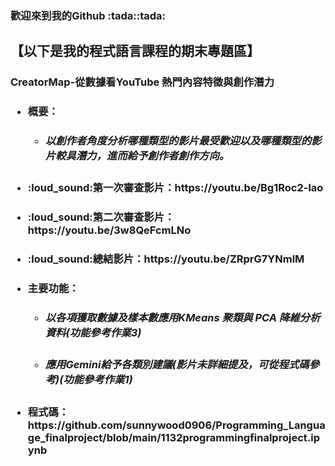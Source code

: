 <h3>歡迎來到我的Github :tada::tada:
<P><h2>【以下是我的程式語言課程的期末專題區】</P>
<p><h3></p>CreatorMap-從數據看YouTube 熱門內容特徵與創作潛力</p>
<ul style='list-style-type'>
     <li><h4>概要：
       <ul style='list-style-type'>
       <li><h5>以創作者角度分析哪種類型的影片最受歡迎以及哪種類型的影片較具潛力，進而給予創作者創作方向。</h5></li>
       </ul>    
     </h4></li>
     <li><h4>:loud_sound:第一次審查影片：https://youtu.be/Bg1Roc2-lao</h4></li>
     <li><h4>:loud_sound:第二次審查影片：https://youtu.be/3w8QeFcmLNo</h4></li>
     <li><h4>:loud_sound:總結影片：https://youtu.be/ZRprG7YNmlM</h4></li>
     <li><h4>主要功能：</h4></li>
          <ul style='list-style-type'>
       <li><h5>以各項獲取數據及樣本數應用KMeans 聚類與 PCA 降維分析資料(功能參考作業3)</h5></li>
       <li><h5>應用Gemini給予各類別建議(影片未詳細提及，可從程式碼參考)(功能參考作業1)</h5></li>
       </ul>    
     <li><h4>程式碼：https://github.com/sunnywood0906/Programming_Language_finalproject/blob/main/1132programmingfinalproject.ipynb</h4></li>
</ul>
